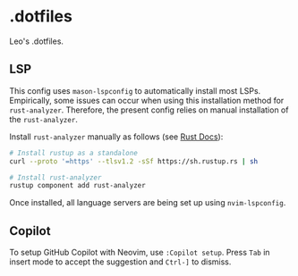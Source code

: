 # .dotfiles

Leo's .dotfiles.

## LSP

This config uses `mason-lspconfig` to automatically install most LSPs. Empirically, some issues can occur when using this installation method for `rust-analyzer`. Therefore, the present config relies on manual installation of the `rust-analyzer`.

Install `rust-analyzer` manually as follows (see [Rust Docs](https://www.rust-lang.org/tools/install)):

```bash
# Install rustup as a standalone
curl --proto '=https' --tlsv1.2 -sSf https://sh.rustup.rs | sh

# Install rust-analyzer
rustup component add rust-analyzer
```

Once installed, all language servers are being set up using `nvim-lspconfig`.

## Copilot

To setup GitHub Copilot with Neovim, use `:Copilot setup`. Press `Tab` in insert mode to accept the suggestion and `Ctrl-]` to dismiss.

